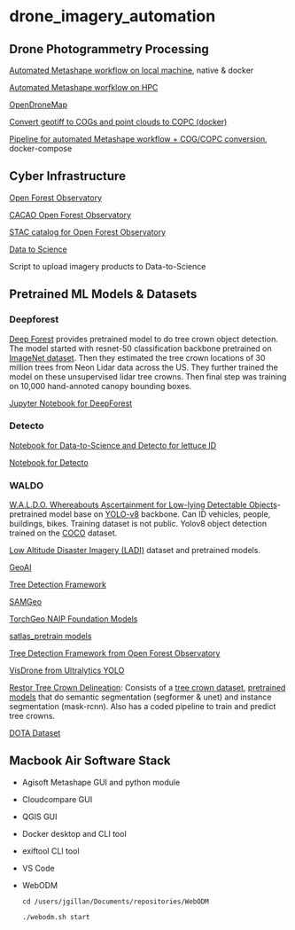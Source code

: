 # drone_imagery_automation

## Drone Photogrammetry Processing 

[Automated Metashape workflow on local machine](https://github.com/jeffgillan/automate-metashape), native & docker

[Automated Metashape worfklow on HPC](https://github.com/jeffgillan/metashape_hpc)

[OpenDroneMap](https://github.com/jeffgillan/opendronemap)

[Convert geotiff to COGs and point clouds to COPC (docker)](https://github.com/jeffgillan/cog_copc_generate)

[Pipeline for automated Metashape workflow + COG/COPC conversion](https://github.com/jeffgillan/cog_copc_generate), docker-compose


## Cyber Infrastructure

[Open Forest Observatory](https://openforestobservatory.org/)

[CACAO Open Forest Observatory](https://github.com/open-forest-observatory/cacao-terraform-ofo/tree/main)  

[STAC catalog for Open Forest Observatory](https://github.com/open-forest-observatory/stac)

[Data to Science](https://ps2.d2s.org/)

Script to upload imagery products to Data-to-Science


## Pretrained ML Models & Datasets


### Deepforest
[Deep Forest](https://deepforest.readthedocs.io/en/v1.5.0/index.html) provides pretrained model to do tree crown object detection. The model started with resnet-50 classification backbone pretrained on [ImageNet dataset](https://www.image-net.org/index.php). Then they estimated the tree crown locations of 30 million trees from Neon Lidar data across the US. They further trained the model on these unsupervised lidar tree crowns. Then final step was training on 10,000 hand-annoted canopy bounding boxes.  

[Jupyter Notebook for DeepForest](https://github.com/ua-datalab/Geospatial_Workshops/wiki/Image-Object-Detection-%E2%80%90-Deep-Forest)

### Detecto
[Notebook for Data-to-Science and Detecto for lettuce ID](https://github.com/jeffgillan/data_to_science_scripts/blob/main/lettuce_detecto.ipynb)

[Notebook for Detecto](https://github.com/ua-datalab/Geospatial_Workshops/wiki/Image-Object-Detection-%E2%80%90-Detecto) 

### WALDO
[W.A.L.D.O. Whereabouts Ascertainment for Low-lying Detectable Objects](https://huggingface.co/StephanST/WALDO30)- pretrained model base on [YOLO-v8](https://docs.ultralytics.com/models/yolov8/) backbone. Can ID vehicles, people, buildings, bikes. Training dataset is not public. Yolov8 object detection trained on the [COCO](https://cocodataset.org/#home) dataset. 


[Low Altitude Disaster Imagery (LADI)](https://github.com/LADI-Dataset/ladi-overview) dataset and pretrained models.

[GeoAI](https://geoai.gishub.org/)

[Tree Detection Framework](https://github.com/open-forest-observatory/tree-detection-framework)

[SAMGeo](https://samgeo.gishub.org/)



[TorchGeo NAIP Foundation Models](https://torchgeo.readthedocs.io/en/stable/api/models.html#naip)

[satlas_pretrain models](https://github.com/allenai/satlaspretrain_models/)

[Tree Detection Framework from Open Forest Observatory](https://github.com/open-forest-observatory/tree-detection-framework)

[VisDrone from Ultralytics YOLO](https://docs.ultralytics.com/datasets/detect/visdrone/)

[Restor Tree Crown Delineation](https://restor-foundation.github.io/tcd/): Consists of a [tree crown dataset](https://huggingface.co/datasets/restor/tcd), [pretrained models](https://huggingface.co/restor) that do semantic segmentation (segformer & unet) and instance segmentation (mask-rcnn). Also has a coded pipeline to train and predict tree crowns. 

[DOTA Dataset](https://captain-whu.github.io/DOTA/index.html)

## Macbook Air Software Stack
* Agisoft Metashape GUI and python module
* Cloudcompare GUI
* QGIS GUI
* Docker desktop and CLI tool
* exiftool CLI tool
* VS Code
* WebODM

  `cd /users/jgillan/Documents/repositories/WebODM`

  `./webodm.sh start`



